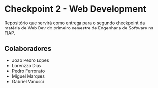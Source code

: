 # Checkpoint 2 - Web Development

Repositório que servirá como entrega para o segundo checkpoint da matéria de Web Dev do primeiro semestre de Engenharia de Software na FIAP.

## Colaboradores

- João Pedro Lopes
- Lorenzzo Dias
- Pedro Ferronato
- Miguel Marques
- Gabriel Vanucci
